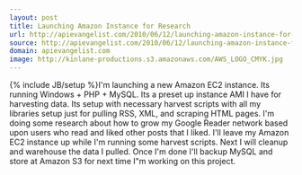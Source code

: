 ```yaml
---
layout: post
title: Launching Amazon Instance for Research
url: http://apievangelist.com/2010/06/12/launching-amazon-instance-for-research/
source: http://apievangelist.com/2010/06/12/launching-amazon-instance-for-research/
domain: apievangelist.com
image: http://kinlane-productions.s3.amazonaws.com/AWS_LOGO_CMYK.jpg
---
```

{% include JB/setup %}I'm launching a new Amazon EC2 instance. Its running Windows + PHP + MySQL. Its a preset up instance AMI I have for harvesting data.
Its setup with necessary harvest scripts with all my libraries setup just for pulling RSS, XML, and scraping HTML pages.
I'm doing some research about how to grow my Google Reader network based upon users who read and liked other posts that I liked.
I'll leave my Amazon EC2 instance up while I'm running some harvest scripts.
Next I will cleanup and warehouse the data I pulled.
Once I'm done I'll backup MySQL and store at Amazon S3 for next time I"m working on this project.
